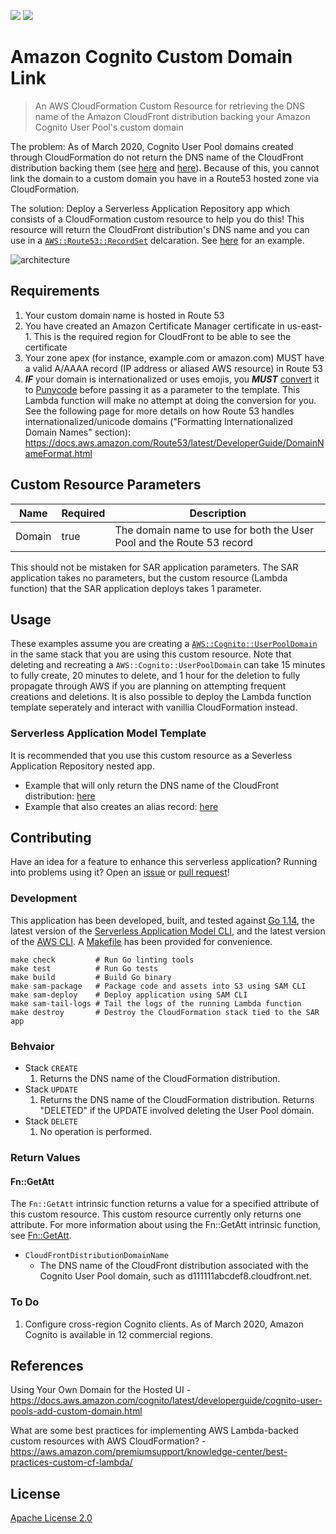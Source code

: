 ![](https://codebuild.us-east-2.amazonaws.com/badges?uuid=eyJlbmNyeXB0ZWREYXRhIjoiRXh5VkFmNmdIeUtxbFNzVHBML0pLck1zZWxYeERoSTZybzVabXBSOWlpWTFPS0Z0bG1POXY5RGYvUUNvQTAwNmhIUWF1NkJxL2JuOHlsN0IvUzdNejNVPSIsIml2UGFyYW1ldGVyU3BlYyI6ImVidEJscmVZeHRZTm12L08iLCJtYXRlcmlhbFNldFNlcmlhbCI6MX0%3D&branch=master)
[![][sar-logo]](https://serverlessrepo.aws.amazon.com/applications/arn:aws:serverlessrepo:us-east-1:273450712882:applications~amazon-cognito-domain-distribution)

[sar-deploy]: https://img.shields.io/badge/Serverless%20Application%20Repository-Deploy%20Now-FF9900?logo=amazon%20aws&style=flat-square
[sar-logo]: https://img.shields.io/badge/Serverless%20Application%20Repository-View-FF9900?logo=amazon%20aws&style=flat-square

# Amazon Cognito Custom Domain Link
>An AWS CloudFormation Custom Resource for retrieving the DNS name of the Amazon CloudFront distribution backing your Amazon Cognito User Pool's custom domain

The problem: As of March 2020, Cognito User Pool domains created through CloudFormation do not return the DNS name of the CloudFront distribution backing them (see [here](https://github.com/aws-cloudformation/aws-cloudformation-coverage-roadmap/issues/356) and [here](https://github.com/aws-cloudformation/aws-cloudformation-coverage-roadmap/issues/58#issuecomment-539652016)). Because of this, you cannot link the domain to a custom domain you have in a Route53 hosted zone via CloudFormation.

The solution: Deploy a Serverless Application Repository app which consists of a CloudFormation custom resource to help you do this! This resource will return the CloudFront distribution's DNS name and you can use in a [`AWS::Route53::RecordSet`]() delcaration. See [here](./examples/sam-template.yaml) for an example.

![architecture](https://raw.githubusercontent.com/swoldemi/amazon-cognito-domain-distribution/master/screenshots/architecture.png)

## Requirements
1. Your custom domain name is hosted in Route 53
2. You have created an Amazon Certificate Manager certificate in us-east-1. This is the required region for CloudFront to be able to see the certificate
3. Your zone apex (for instance, example.com or amazon.com) MUST have a valid A/AAAA record (IP address or aliased AWS resource) in Route 53
4. ***IF*** your domain is internationalized or uses emojis, you ***MUST*** [convert](https://www.punycoder.com/) it to [Punycode](https://en.wikipedia.org/wiki/Punycode) before passing it as a parameter to the template. This Lambda function will make no attempt at doing the conversion for you. See the following page for more details on how Route 53 handles internationalized/unicode domains ("Formatting Internationalized Domain Names" section): https://docs.aws.amazon.com/Route53/latest/DeveloperGuide/DomainNameFormat.html

## Custom Resource Parameters
|Name           |Required |Description                                                           |                 
|---------------|---------|----------------------------------------------------------------------|
|Domain         |true     |The domain name to use for both the User Pool and the Route 53 record |

This should not be mistaken for SAR application parameters. The SAR application takes no parameters, but the custom resource (Lambda function) that the SAR application deploys takes 1 parameter.

## Usage
These examples assume you are creating a [`AWS::Cognito::UserPoolDomain`](https://docs.aws.amazon.com/AWSCloudFormation/latest/UserGuide/aws-resource-cognito-userpooldomain.html) in the same stack that you are using this custom resource. Note that deleting and recreating a `AWS::Cognito::UserPoolDomain` can take 15 minutes to fully create, 20 minutes to delete, and 1 hour for the deletion to fully propagate through AWS if you are planning on attempting frequent creations and deletions. It is also possible to deploy the Lambda function template seperately and interact with vanillia CloudFormation instead.

###  Serverless Application Model Template
It is recommended that you use this custom resource as a Severless Application Repository nested app.
 - Example that will only return the DNS name of the CloudFront distribution: [here](./examples/no-create-sam-template.yaml)
 - Example that also creates an alias record: [here](./examples/sam-template.yaml)

## Contributing
Have an idea for a feature to enhance this serverless application? Running into problems using it? Open an [issue](https://github.com/swoldemi/amazon-cognito-domain-distribution/issues) or [pull request](https://github.com/swoldemi/amazon-cognito-domain-distribution/pulls)!

### Development
This application has been developed, built, and tested against [Go 1.14](https://golang.org/dl/), the latest version of the [Serverless Application Model CLI](https://github.com/awslabs/aws-sam-cli), and the latest version of the [AWS CLI](https://docs.aws.amazon.com/cli/latest/userguide/cli-chap-install.html). A [Makefile](./Makefile) has been provided for convenience.

```
make check         # Run Go linting tools
make test          # Run Go tests
make build         # Build Go binary
make sam-package   # Package code and assets into S3 using SAM CLI
make sam-deploy    # Deploy application using SAM CLI
make sam-tail-logs # Tail the logs of the running Lambda function
make destroy       # Destroy the CloudFormation stack tied to the SAR app
```

### Behvaior
- Stack `CREATE`
  1. Returns the DNS name of the CloudFormation distribution.
- Stack `UPDATE`
  1. Returns the DNS name of the CloudFormation distribution. Returns "DELETED" if the UPDATE involved deleting the User Pool domain.
- Stack `DELETE`
  1. No operation is performed.

### Return Values
#### Fn::GetAtt
The `Fn::GetAtt` intrinsic function returns a value for a specified attribute of this custom resource. This custom resource currently only returns one attribute.
For more information about using the Fn::GetAtt intrinsic function, see [Fn::GetAtt](https://docs.aws.amazon.com/AWSCloudFormation/latest/UserGuide/intrinsic-function-reference-getatt.html).
- `CloudFrontDistributionDomainName`
    - The DNS name of the CloudFront distribution associated with the Cognito User Pool domain, such as d111111abcdef8.cloudfront.net.
  
### To Do
1. Configure cross-region Cognito clients. As of March 2020, Amazon Cognito is available in 12 commercial regions. 

## References
Using Your Own Domain for the Hosted UI - https://docs.aws.amazon.com/cognito/latest/developerguide/cognito-user-pools-add-custom-domain.html

What are some best practices for implementing AWS Lambda-backed custom resources with AWS CloudFormation? - https://aws.amazon.com/premiumsupport/knowledge-center/best-practices-custom-cf-lambda/

## License
[Apache License 2.0](https://spdx.org/licenses/Apache-2.0.html)
